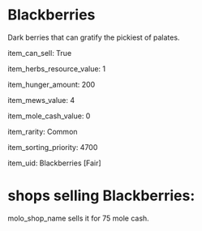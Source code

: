 # Blackberries

Dark berries that can gratify the pickiest of palates.

item_can_sell: True

item_herbs_resource_value: 1

item_hunger_amount: 200

item_mews_value: 4

item_mole_cash_value: 0

item_rarity: Common

item_sorting_priority: 4700

item_uid: Blackberries [Fair]

# shops selling Blackberries:

molo_shop_name sells it for 75 mole cash.